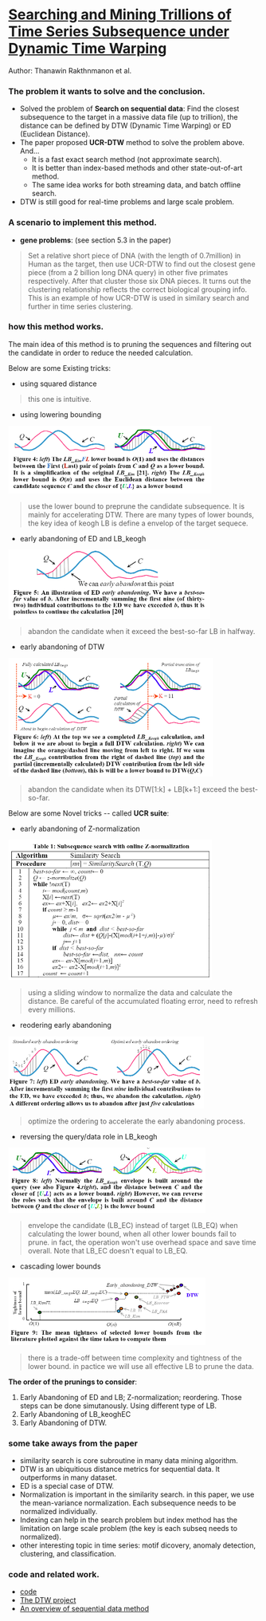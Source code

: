 
# [Searching and Mining Trillions of Time Series Subsequence under Dynamic Time Warping](https://github.com/lytinahome/Paper-collection/blob/master/Time%20Series%20Similarity/1.Searching%2Band%2BMining%2BTrillions%2Bof%2BTime%2BSeries%2BSubsequences%2Bunder%2BDynamic%2BTime%2BWarping.pdf)
Author: Thanawin Rakthnmanon et al. 
### The problem it wants to solve and the conclusion. 
- Solved the problem of **Search on sequential data**: Find the closest subsequence to the target in a massive data file (up to trillion), the distance can be defined by DTW (Dynamic Time Warping) or ED (Euclidean Distance).
- The paper proposed **UCR-DTW** method to solve the problem above. And...
  - It is a fast exact search method (not approximate search).
  - It is better than index-based methods and other state-out-of-art method. 
  - The same idea works for both streaming data, and batch offline search.
- DTW is still good for real-time problems and large scale problem.

### A scenario to implement this method.
- **gene problems**: (see section 5.3 in the paper) 
> Set a relative short piece of DNA (with the length of 0.7million) in Human as the target, then use UCR-DTW to find out the closest gene piece (from a 2 billion long DNA query) in other five primates respectively. After that cluster those six DNA pieces. It turns out the clustering relationship reflects the correct biological grouping info. This is an example of how UCR-DTW is used in similary search and further in time series clustering.

### how this method works.
The main idea of this method is to pruning the sequences and filtering out the candidate in order to reduce the needed calculation. 

Below are some Existing tricks:
  + using squared distance 
> this one is intuitive.
  + using lowering bounding 

![LB pruning](pics/lb.PNG)
> use the lower bound to preprune the candidate subsequence. It is mainly for accelerating DTW. There are many types of lower bounds, the key idea of keogh LB is define a envelop of the target sequece. 
  + early abandoning of ED and LB_keogh

![Early abd pruning](pics/ed.PNG)
> abandon the candidate when it exceed the best-so-far LB in halfway.
  + early abandoning of DTW

![DTW pruning](pics/dtw.PNG)
> abandon the candidate when its DTW[1:k] + LB[k+1:] exceed the best-so-far.
 
Below are some Novel tricks -- called **UCR suite**:
  + early abandoning of Z-normalization

![Z-normalize pruning](pics/z-normalization.PNG)
> using a sliding window to normalize the data and calculate the distance. Be careful of the accumulated floating error, need to refresh every millions. 
  + reodering early abandoning

![reorder pruning](pics/ordering.PNG)
> optimize the ordering to accelerate the early abandoning process.
  + reversing the query/data role in LB_keogh
  
![reverse pruning](pics/eq-ec.PNG)
> envelope the candidate (LB_EC) instead of target (LB_EQ) when calculating the lower bound, when all other lower bounds fail to prune. in fact, the operation won't use overhead space and save time overall. Note that LB_EC doesn't equal to LB_EQ.
  + cascading lower bounds

![lbtype pruning](pics/diff-lb.PNG)
> there is a trade-off between time complexity and tightness of the lower bound. in pactice we will use all effective LB to prune the data.

**The order of the prunings to consider**:
1. Early Abandoning of ED and LB; Z-normalization; reordering. Those steps can be done simutanously. Using different type of LB.
2. Early Abandoning of LB_keoghEC
3. Early Abandoning of DTW.

### some take aways from the paper
+ similarity search is core subroutine in many data mining algorithm.
+ DTW is an ubiquitious distance metrics for sequential data. It outperforms in many dataset.
+ ED is a special case of DTW.
+ Normalization is important in the similarity search. in this paper, we use the mean-variance normalization. Each subsequence needs to be normalized individually. 
+ Indexing can help in the search problem but index method has the limitation on large scale problem (the key is each subseq needs to normalized). 
+ other interesting topic in time series: motif dicovery, anomaly detection, clustering, and classification.
### code and related work.
+ [code](http://www.cs.ucr.edu/~eamonn/UCRsuite.html)
+ [The DTW project](https://dynamictimewarping.github.io/)
+ [An overview of sequential data method](https://github.com/lytinahome/Paper-collection/blob/master/Time%20Series%20Similarity/Overview_Experimental_comparison_time_series.pdf)
 
